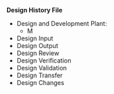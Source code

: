 **Design History File**

* Design and Development Plant:  
  * M  
* Design Input  
* Design Output  
* Design Review  
* Design Verification  
* Design Validation  
* Design Transfer  
* Design Changes

